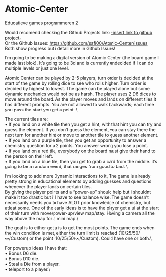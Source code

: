 # Atomic-Center

Educatieve games programmeren 2

Would recomend checking the Github Projects link: [-insert link to github project-](https://github.com/users/safi00/projects/3) \
Or the Github Issues: https://github.com/safi00/Atomic-Center/issues \
Both show progress but i detail more in Github Issues!

I’m going to be making a digital version of Atomic Center (the board game I made last blok).
It’s going to be 3d and is currently undecided if I can do multiple levels or just one level.

Atomic Center can be played by 2-5 players, turn order is decided at the start of the game by rolling dice to see who rolls higher. 
Turn order is decided by highest to lowest. The game can be played alone but some dynamic mechanics would not be as harsh. 
The player uses 2 D6 dices to move around the board. As the player moves and lands on different tiles it has different prompts.
You are not allowed to walk backwards; each time you pass the start you get a point. \

The current tiles are: \
•	If you land on a white tile then you get a hint, with that hint you can try and guess the element. If you don’t guess the element, you can stay there the next turn for another hint or move to another tile to guess another element.\
•	If you land on a purple tile, then you get an opportunity to answer a chemistry question for a 2 points. You answer wrong you lose a point. \
•	If you land on a red tile, everybody on the board must give their hand to the person on their left.\
•	If you land on a blue tile, then you get to grab a card from the middle.
it’s going to be a random event, that ranges from good to bad. \

I’m looking to add more Dynamic interactions to it, The game is already pretty strong in educational elements by adding guesses and questions whenever the player lands on certain tiles.\
By giving the player points and a “power-up” should help but i shouldnt make it too drastic but i'll have to see balance wise. The game doesn’t necessarily needs you to have ALOT prior knowledge of chemistry, but atleat some. One of the early ideas is to have the player get a ui at the start of their turn with move/power-up/view map/stay.
Having a camera all the way above the map for a mini map.\

The goal is to either get a is to get the most points. The game ends when the win condition is met, either the turn limit is reached (10/25/50/∞/Custom) or the point (10/25/50/∞/Custom). Could have one or both.\

For powerup ideas I have that: \
•	Bonus D6 die.\
•	Bonus D10 die.\
•	Steal a Die from a player.\
•	teleport to a player.\
